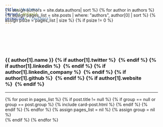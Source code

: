 ```yaml
---
title: "Authors"
layout: default
permalink: "/authors"
---
```

<br/>
<section class="mt-4 mb-5">    
    <div class="container-fluid">
        <div class="card-columns" style="margin-bottom: -90px !important;">
        </div>
        {% assign authors = site.data.authors| sort %}
        {% for author in authors %}
            {% assign pages_list = site.posts | where: "authors", author[0] | sort %}
    	    {% assign psize = pages_list | size %}
    	    {% if psize != 0 %}
    	        <section id="{{ author[0] | downcase }}" style="padding-top: 90px;"></section>	
                <h3 class="mt-4 display-4">
                    {{ author[1].name }}
					{% if author[1].twitter %}&nbsp;&nbsp;<a target="_blank" href="https://www.twitter.com/{{author[1].twitter}}"><i class="fa fa-twitter"></i></a>{% endif %}
					{% if author[1].linkedin %}&nbsp;&nbsp;<a target="_blank" href="https://www.linkedin.com/in/{{author[1].linkedin}}/"><i class="fa fa-linkedin"></i></a>{% endif %}
			                {% if author[1].linkedin_company %}&nbsp;&nbsp;<a target="_blank" href="https://www.linkedin.com/company/{{author[1].linkedin_company}}/"><i class="fa fa-linkedin"></i></a>{% endif %}
					{% if author[1].github %}&nbsp;&nbsp;<a target="_blank" href="https://github.com/{{author[1].github}}"><i class="fa fa-github"></i></a>{% endif %}
					{% if author[1].website %}&nbsp;&nbsp;<a target="_blank" href="{{author[1].website}}"><i class="fa fa-wordpress"></i></a>{% endif %}
	            </h3>
	            <hr>
                <div class="card-columns">
                    {% for post in pages_list %}
                        {% if post.title != null %}
                            {% if group == null or group == post.group %}
                                {% include card-post.html %}
                            {% endif %}
                        {% endif %}
                    {% endfor %}
                    {% assign pages_list = nil %}
                    {% assign group = nil %}
                </div>
            {% endif %}
        {% endfor %}
    </div>
</section>
